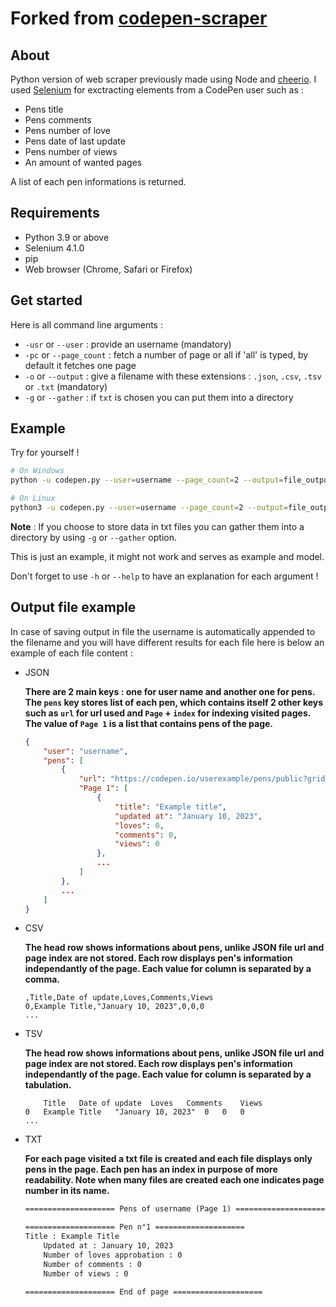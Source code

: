 # Forked from [codepen-scraper](https://github.com/eduardoboucas/codepen-scraper.git)

## About

Python version of web scraper previously made using Node and [cheerio](https://cheerio.js.org/). I used [Selenium](https://www.selenium.dev/) for exctracting elements from a CodePen user such as :

- Pens title
- Pens comments
- Pens number of love
- Pens date of last update
- Pens number of views
- An amount of wanted pages

A list of each pen informations is returned.

## Requirements

- Python 3.9 or above
- Selenium 4.1.0
- pip
- Web browser (Chrome, Safari or Firefox)

## Get started

Here is all command line arguments :

- `-usr` or `--user` : provide an username (mandatory)
- `-pc` or `--page_count` : fetch a number of page or all if 'all' is typed, by default it fetches one page
- `-o` or `--output` : give a filename with these extensions : `.json`, `.csv`, `.tsv` or `.txt` (mandatory)
- `-g` or `--gather` : if `txt` is chosen you can put them into a directory

## Example

Try for yourself !

```bash
# On Windows
python -u codepen.py --user=username --page_count=2 --output=file_output.json
```

```bash
# On Linux
python3 -u codepen.py --user=username --page_count=2 --output=file_output.json
```

**Note** : If you choose to store data in txt files you can gather them into a directory by using `-g` or `--gather` option.

This is just an example, it might not work and serves as example and model.

Don't forget to use `-h` or `--help` to have an explanation for each argument !

## Output file example

In case of saving output in file the username is automatically appended to the filename and you will have different results for each file here is below an example of each file content :

- JSON

    **There are 2 main keys : one for user name and another one for pens. The `pens` key stores list of each pen, which contains itself 2 other keys such as `url` for url used and `Page` + `index` for indexing visited pages. The value of `Page 1` is a list that contains pens of the page.**

    ```json
    {
        "user": "username",
        "pens": [
            {
                "url": "https://codepen.io/userexample/pens/public?grid_type=list",
                "Page 1": [
                    {
                        "title": "Example title",
                        "updated at": "January 10, 2023",
                        "loves": 0,
                        "comments": 0,
                        "views": 0
                    },
                    ...
                ]
            },
            ...
        ]
    }
    ```

- CSV

    **The head row shows informations about pens, unlike JSON file url and page index are not stored. Each row displays pen's information independantly of the page. Each value for column is separated by a comma.**

    ```csv
    ,Title,Date of update,Loves,Comments,Views
    0,Example Title,"January 10, 2023",0,0,0
    ...
    ```

- TSV

    **The head row shows informations about pens, unlike JSON file url and page index are not stored. Each row displays pen's information independantly of the page. Each value for column is separated by a tabulation.**

    ```tsv
        Title   Date of update  Loves   Comments    Views
    0   Example Title   "January 10, 2023"  0   0   0
    ...
    ```

- TXT

    **For each page visited a txt file is created and each file displays only pens in the page. Each pen has an index in purpose of more readability. Note when many files are created each one indicates page number in its name.**

    ```txt
    ==================== Pens of username (Page 1) ====================

    ==================== Pen n°1 ====================
    Title : Example Title
        Updated at : January 10, 2023
        Number of loves approbation : 0
        Number of comments : 0
        Number of views : 0

    ==================== End of page ====================
    ```
